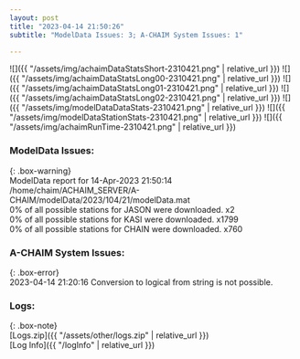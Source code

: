 ```yaml
---
layout: post
title: "2023-04-14 21:50:26"
subtitle: "ModelData Issues: 3; A-CHAIM System Issues: 1"

---
```


![]({{ "/assets/img/achaimDataStatsShort-2310421.png" | relative_url }})
![]({{ "/assets/img/achaimDataStatsLong00-2310421.png" | relative_url }})
![]({{ "/assets/img/achaimDataStatsLong01-2310421.png" | relative_url }})
![]({{ "/assets/img/achaimDataStatsLong02-2310421.png" | relative_url }})
![]({{ "/assets/img/modelDataDataStats-2310421.png" | relative_url }})
![]({{ "/assets/img/modelDataStationStats-2310421.png" | relative_url }})
![]({{ "/assets/img/achaimRunTime-2310421.png" | relative_url }})


### ModelData Issues:  
  
{: .box-warning}  
 ModelData report for 14-Apr-2023 21:50:14   
 /home/chaim/ACHAIM_SERVER/A-CHAIM/modelData/2023/104/21/modelData.mat   
 0% of all possible stations for JASON were downloaded. x2   
 0% of all possible stations for KASI were downloaded. x1799   
 0% of all possible stations for CHAIN were downloaded. x760   
  
### A-CHAIM System Issues:  
  
{: .box-error}  
2023-04-14 21:20:16 Conversion to logical from string is not possible.  

### Logs:  
  
{: .box-note}  
[Logs.zip]({{ "/assets/other/logs.zip" | relative_url }})  
[Log Info]({{ "/logInfo" | relative_url }})  
